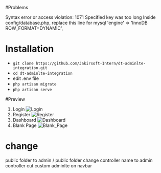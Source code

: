 #Problems

Syntax error or access violation: 1071 Specified key was too long
Inside config/database.php, replace this line for mysql
'engine' => 'InnoDB ROW_FORMAT=DYNAMIC',

# Installation

- `git clone https://github.com/Jakirsoft-Intern/dt-adminlte-integration.git`
- `cd dt-adminlte-integration`
- edit .env file
- `php artisan migrate`
- `php artisan serve`

#Preview

1. Login
    ![Login](https://i.postimg.cc/3RGv71K8/screenshot-2.png)
2. Register
    ![Register](https://i.postimg.cc/fWmM7F2W/screenshot-3.png)
3. Dashboard
    ![Dashboard](https://i.postimg.cc/nh071TVr/screenshot-4.png)
4. Blank Page
    ![Blank_Page](https://i.postimg.cc/B68V3X75/screenshot-5.png)

# change

public folder to admin / public folder
change controller name to admin controller
cut custom adminlte on navbar
